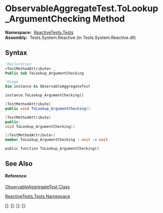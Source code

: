 # ObservableAggregateTest.ToLookup\_ArgumentChecking Method

**Namespace:**  [ReactiveTests.Tests](ReactiveTests.Tests\ReactiveTests.Tests.md)  
**Assembly:**  Tests.System.Reactive (in Tests.System.Reactive.dll)

## Syntax

```vb
'Declaration
<TestMethodAttribute> _
Public Sub ToLookup_ArgumentChecking
```

```vb
'Usage
Dim instance As ObservableAggregateTest

instance.ToLookup_ArgumentChecking()
```

```csharp
[TestMethodAttribute]
public void ToLookup_ArgumentChecking()
```

```c++
[TestMethodAttribute]
public:
void ToLookup_ArgumentChecking()
```

```fsharp
[<TestMethodAttribute>]
member ToLookup_ArgumentChecking : unit -> unit 
```

```jscript
public function ToLookup_ArgumentChecking()
```

## See Also

#### Reference

[ObservableAggregateTest Class](ObservableAggregateTest\ObservableAggregateTest.md)

[ReactiveTests.Tests Namespace](ReactiveTests.Tests\ReactiveTests.Tests.md)

[]: 
[]: 
[]: 
[]: 